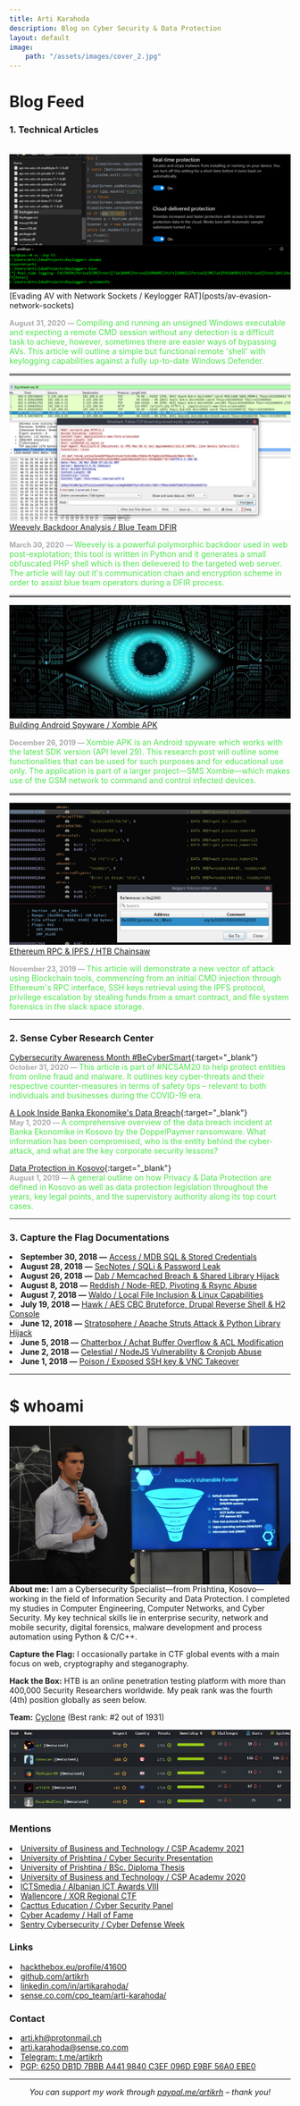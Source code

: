 ```yaml
---
title: Arti Karahoda
description: Blog on Cyber Security & Data Protection
layout: default
image:
    path: "/assets/images/cover_2.jpg"
---
```


<style>
#nav {
    display:none;
}
section {
    padding: 30px 0px 0px 0px;
}
ul {
  list-style-position: inside;
  padding-left: 0;
}
hr.splitter {
    background-image: none !important;
    border-top: 3px solid #A0A0A0;
}
</style>

# Blog Feed
### 1. Technical Articles  
<br>
<a href="posts/av-evasion-network-sockets"><img src="/assets/images/Keylogger2.png"></a>
[Evading AV with Network Sockets / Keylogger RAT](posts/av-evasion-network-sockets)  

<span style="color:#A9A9A9;font-size:90%"><b>August 31, 2020 — </b></span> 
<span style="color:#4ee44e;">Compiling and running an unsigned Windows executable and expecting a remote CMD session without any detection is a difficult task to achieve, however, sometimes there are easier ways of bypassing AVs. This article will outline a simple but functional remote 'shell' with keylogging capabilities against a fully up-to-date Windows Defender.</span>

<hr class="splitter">

<a href="posts/weevely-backdoor-analysis"><img src="/assets/images/weevely.png"></a>
[Weevely Backdoor Analysis / Blue Team DFIR](posts/weevely-backdoor-analysis)  

<span style="color:#A9A9A9;font-size:90%"><b>March 30, 2020 — </b></span> 
<span style="color:#4ee44e;">Weevely is a powerful polymorphic backdoor used in web post-explotation; this tool is written in Python and it generates a small obfuscated PHP shell which is then delievered to the targeted web server. The article will lay out it's communication chain and encryption scheme in order to assist blue team operators during a DFIR process.</span>

<hr class="splitter">

<a href="posts/building-android-spyware"><img src="/assets/images/xombie.jpg"></a>
[Building Android Spyware / Xombie APK](posts/building-android-spyware)  

<span style="color:#A9A9A9;font-size:90%"><b>December 26, 2019 — </b></span> 
<span style="color:#4ee44e;">Xombie APK is an Android spyware which works with the latest SDK version (API level 29). This research post will outline some functionalities that can be used for such purposes and for educational use only. The application is part of a larger project—SMS Xombie—which makes use of the GSM network to command and control infected devices.</span>

<hr class="splitter">

<a href="posts/htb-chainsaw-writeup"><img src="/assets/images/chainsaw3.png"></a>
[Ethereum RPC & IPFS / HTB Chainsaw](posts/htb-chainsaw-writeup)  

<span style="color:#A9A9A9;font-size:90%"><b>November 23, 2019 — </b></span> 
<span style="color:#4ee44e;">This article will demonstrate a new vector of attack using Blockchain tools, commencing from an initial CMD injection through Ethereum's RPC interface, SSH keys retrieval using the IPFS protocol, privilege escalation by stealing funds from a smart contract, and file system forensics in the slack space storage.</span>

<hr>

### 2. Sense Cyber Research Center
[Cybersecurity Awareness Month #BeCyberSmart](https://sense.co.com/2020/10/31/cybersecurity-awareness-month/){:target="_blank"}  
<span style="color:#A9A9A9;font-size:90%"><b>October 31, 2020 — </b></span> 
<span style="color:#4ee44e;">This article is part of #NCSAM20 to help protect entities from online fraud and malware. It outlines key cyber-threats and their respective counter-measures in terms of safety tips – relevant to both individuals and businesses during the COVID-19 era.</span>

[A Look Inside Banka Ekonomike's Data Breach](https://sense.co.com/2020/05/01/banka-ekonomike-rks-breach/){:target="_blank"}  
<span style="color:#A9A9A9;font-size:90%"><b>May 1, 2020 — </b></span> 
<span style="color:#4ee44e;">A comprehensive overview of the data breach incident at Banka Ekonomike in Kosovo by the DoppelPaymer ransomware. What information has been compromised, who is the entity behind the cyber-attack, and what are the key corporate security lessons?</span>

[Data Protection in Kosovo](https://sense.co.com/2019/08/01/data-protection-ks/){:target="_blank"}  
<span style="color:#A9A9A9;font-size:90%"><b>August 1, 2019 — </b></span> 
<span style="color:#4ee44e;">A general outline on how Privacy & Data Protection are defined in Kosovo as well as data protection legislation throughout the years, key legal points, and the supervistory authority along its top court cases.</span>

<hr>

### 3. Capture the Flag Documentations
- **September 30, 2018 —** [Access / MDB SQL & Stored Credentials](assets/pdfs/Access.pdf)
- **August 28, 2018 —** [SecNotes / SQLi & Password Leak](assets/pdfs/SecNotes.pdf)
- **August 26, 2018 —** [Dab / Memcached Breach & Shared Library Hijack](assets/pdfs/Dab.pdf)
- **August 8, 2018 —** [Reddish / Node-RED, Pivoting & Rsync Abuse](assets/pdfs/Reddish.pdf)
- **August 7, 2018 —** [Waldo / Local File Inclusion & Linux Capabilities](assets/pdfs/Waldo.pdf)
- **July 19, 2018 —** [Hawk / AES CBC Bruteforce, Drupal Reverse Shell & H2 Console](assets/pdfs/Hawk.pdf)
- **June 12, 2018 —** [Stratosphere / Apache Struts Attack & Python Library Hijack](assets/pdfs/Stratosphere.pdf)
- **June 5, 2018 —** [Chatterbox / Achat Buffer Overflow & ACL Modification](assets/pdfs/Chatterbox.pdf)
- **June 2, 2018 —** [Celestial / NodeJS Vulnerability & Cronjob Abuse](assets/pdfs/Celestial.pdf)
- **June 1, 2018 —** [Poison / Exposed SSH key & VNC Takeover](assets/pdfs/Poison.pdf)

<hr>

# $ whoami

<img style="padding-right: 30px;" align="left" style="margin-bottom:1em;" src="assets/images/cover_2.jpg">

**About me:** I am a Cybersecurity Specialist—from Prishtina, Kosovo—working in the field of Information Security and Data Protection. I completed my studies in Computer Engineering, Computer Networks, and Cyber Security. My key technical skills lie in enterprise security, network and mobile security, digital forensics, malware development and process automation using Python & C/C++.

**Capture the Flag:** I occasionally partake in CTF global events with a main focus on web, cryptography and steganography.

**Hack the Box:** HTB is an online penetration testing platform with more than 400,000 Security Researchers worldwide. My peak rank was the fourth (4th) position globally as seen below.

**Team:** [Cyclone](https://www.hackthebox.eu/home/teams/profile/1219) (Best rank: #2 out of 1931)

<img src="assets/images/HTB-members-HoF.jpg">

### Mentions
- [University of Business and Technology / CSP Academy 2021](/assets/pdfs/UBT_Mobile-Security.pdf)
- [University of Prishtina / Cyber Security Presentation](/assets/pdfs/UP_CyberAttacksFIN.pdf)
- [University of Prishtina / BSc. Diploma Thesis](https://www.linkedin.com/feed/update/urn:li:activity:6736571726630584321/)
- [University of Business and Technology / CSP Academy 2020](/assets/pdfs/UBT_Cyber-Resilience.pdf)
- [ICTSmedia / Albanian ICT Awards VIII](https://ictawards.org/2019/edicioni-i-8-te-i-ict-awards-ndan-cmimet-per-historite-shqiptare-te-suksesit-ne-teknologji/)
- [Wallencore / XOR Regional CTF](https://wallencore.com/wallencore-awards-certificates-of-achievement-to-xorctf74e-2020-contest-winners/)
- [Cacttus Education / Cyber Security Panel](https://cacttus.education/cacttus-education-se-bashku-me-cyber-academy-dhe-cacttus-organizuan-panelin-mbi-sigurine-kibernetike/)
- [Cyber Academy / Hall of Fame](https://cyberacademy.co/#alumnitext)
- [Sentry Cybersecurity / Cyber Defense Week](https://sentry.co.com/2019/06/11/cyber-defense-week-2018/)

### Links
- [hackthebox.eu/profile/41600](https://www.hackthebox.eu/profile/41600)
- [github.com/artikrh](https://github.com/artikrh)
- [linkedin.com/in/artikarahoda/](https://www.linkedin.com/in/artikarahoda/)
- [sense.co.com/cpo_team/arti-karahoda/](https://sense.co.com/cpo_team/arti-karahoda/)

### Contact
- [arti.kh@protonmail.ch](mailto:arti.kh@protonmail.ch)
- [arti.karahoda@sense.co.com](mailto:arti.karahoda@sense.co.com)
- [Telegram: t.me/artikrh](https://t.me/artikrh)
- [PGP: 6250 DB1D 7BBB A441 9840 C3EF 096D E9BF 56A0 EBE0](assets/txt/pgp-pub.txt)

<hr>
<p style="text-align: center;"><i>
You can support my work through <a href="https://www.paypal.com/paypalme/artikrh">paypal.me/artikrh</a> – thank you!
</i></p>
